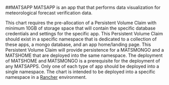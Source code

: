 ##MATSAPP
MATSAPP is an app that that performs data visualization for meteorological forecast verification data. 

This chart requires the pre-allocation of a Persistent Volume Claim with minimum 10GB of storage space that will contain the specific database credentials and settings for the specific app.
This Persistent Volume Claim should exist in a specific namespace that is dedicated to a collection of these apps, a mongo database, and an app home/landing page.
This Persistent Volume Claim will provide persistence for a MATSMONGO and a MATSHOME that are deployed into the same namespace.
The deployment of MATSHOME and MATSMONGO is a prerequisite for the deployment of any MATSAPPS.
Only one of each type of app should be deployed into a single namespace.
The chart is intended to be deployed into a specific namespace in a [Rancher](https://rancher.com/) environment.

